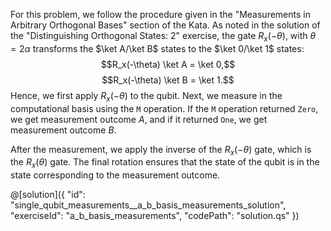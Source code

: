 For this problem, we follow the procedure given in the "Measurements in Arbitrary Orthogonal Bases" section of the Kata.
As noted in the solution of the "Distinguishing Orthogonal States: 2" exercise, the gate $R_x(-\theta)$, with $\theta = 2\alpha$ transforms the $\ket A/\ket B$ states to the $\ket 0/\ket 1$ states:
$$R_x(-\theta) \ket A = \ket 0,$$
$$R_x(-\theta) \ket B = \ket 1.$$
Hence, we first apply $R_x(-\theta)$ to the qubit. Next, we measure in the computational basis using the `M` operation.
If the `M` operation returned `Zero`, we get measurement outcome $A$, and if it returned `One`, we get measurement outcome $B$.

After the measurement, we apply the inverse of the $R_x(-\theta)$ gate, which is the $R_x(\theta)$ gate.
The final rotation ensures that the state of the qubit is in the state corresponding to the measurement outcome.

@[solution]({
    "id": "single_qubit_measurements__a_b_basis_measurements_solution",
    "exerciseId": "a_b_basis_measurements",
    "codePath": "solution.qs"
})
